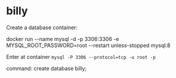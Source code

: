 # billy

Create a database container:

docker run --name mysql -d -p 3306:3306 -e MYSQL_ROOT_PASSWORD=root --restart unless-stopped mysql:8

Enter at container
`mysql -P 3306 --protocol=tcp -u root -p`

command: create database billy;